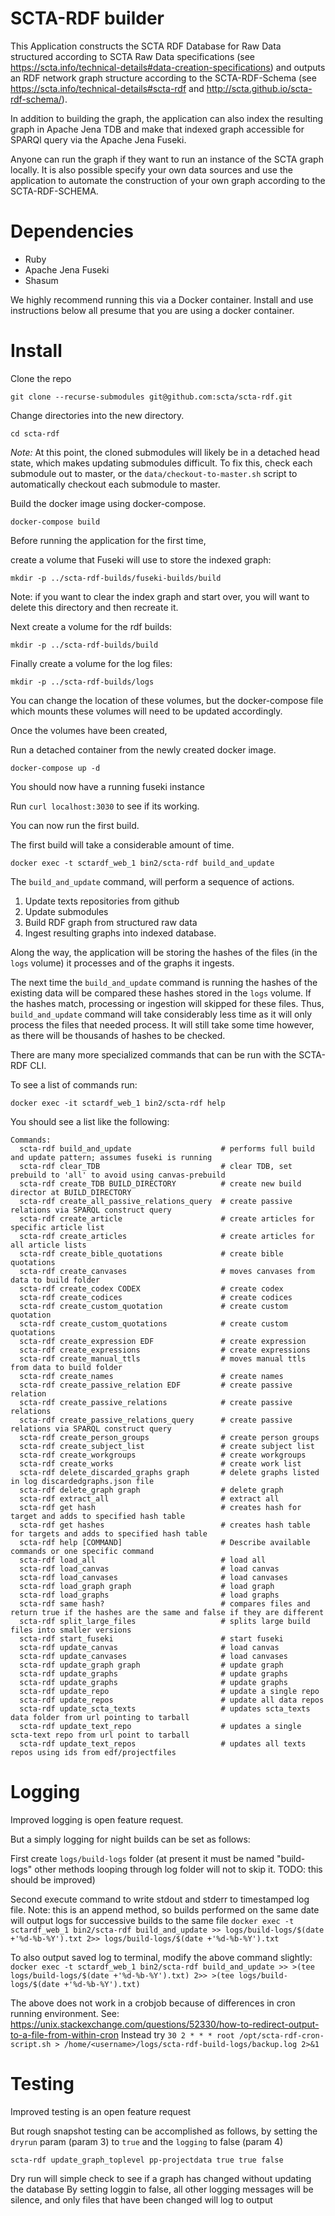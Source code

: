 # SCTA-RDF builder

This Application constructs the SCTA RDF Database for Raw Data structured according to SCTA Raw Data specifications (see https://scta.info/technical-details#data-creation-specifications) and outputs an RDF network graph structure according to the SCTA-RDF-Schema (see https://scta.info/technical-details#scta-rdf and http://scta.github.io/scta-rdf-schema/).

In addition to building the graph, the application can also index the resulting graph in Apache Jena TDB and make that indexed graph accessible for SPARQl query via the Apache Jena Fuseki.

Anyone can run the graph if they want to run an instance of the SCTA graph locally. It is also possible specify your own data sources and use the application to automate the construction of your own graph according to the SCTA-RDF-SCHEMA.

# Dependencies

* Ruby
* Apache Jena Fuseki
* Shasum

We highly recommend running this via a Docker container. Install and use instructions below all presume that you are using a docker container.

# Install

Clone the repo

`git clone --recurse-submodules git@github.com:scta/scta-rdf.git`

Change directories into the new directory.

`cd scta-rdf`

*Note:* At this point, the cloned submodules will likely be in a detached head state, which makes updating submodules difficult.
To fix this, check each submodule out to master, or the `data/checkout-to-master.sh` script to automatically checkout each submodule to master.

Build the docker image using docker-compose.

`docker-compose build`

Before running the application for the first time,

create a volume that Fuseki will use to store the indexed graph:

`mkdir -p ../scta-rdf-builds/fuseki-builds/build`

Note: if you want to clear the index graph and start over, you will want to delete this directory and then recreate it.

Next create a volume for the rdf builds:

`mkdir -p ../scta-rdf-builds/build`

Finally create a volume for the log files:

`mkdir -p ../scta-rdf-builds/logs`

You can change the location of these volumes, but the docker-compose file which mounts these volumes will need to be updated accordingly.

Once the volumes have been created,

Run a detached container from the newly created docker image.

`docker-compose up -d`

You should now have a running fuseki instance

Run `curl localhost:3030` to see if its working.

You can now run the first build.

The first build will take a considerable amount of time.

`docker exec -t sctardf_web_1 bin2/scta-rdf build_and_update`

The `build_and_update` command, will perform a sequence of actions.

1. Update texts repositories from github
2. Update submodules
3. Build RDF graph from structured raw data
4. Ingest resulting graphs into indexed database.

Along the way, the application will be storing the hashes of the files (in the `logs` volume) it processes
and of the graphs it ingests.

The next time the `build_and_update` command is running the hashes of the existing data
will be compared these hashes stored in the `logs` volume. If the hashes match,
processing or ingestion will skipped for these files. Thus, `build_and_update` command
will take considerably less time as it will only process the files that needed process.
It will still take some time however, as there will be thousands of hashes to be checked.

There are many more specialized commands that can be run with the SCTA-RDF CLI.

To see a list of commands run:

`docker exec -it sctardf_web_1 bin2/scta-rdf help`

You should see a list like the following:

```
Commands:
  scta-rdf build_and_update                    # performs full build and update pattern; assumes fuseki is running
  scta-rdf clear_TDB                           # clear TDB, set prebuild to 'all' to avoid using canvas-prebuild
  scta-rdf create_TDB BUILD_DIRECTORY          # create new build director at BUILD_DIRECTORY
  scta-rdf create_all_passive_relations_query  # create passive relations via SPARQL construct query
  scta-rdf create_article                      # create articles for specific article list
  scta-rdf create_articles                     # create articles for all article lists
  scta-rdf create_bible_quotations             # create bible quotations
  scta-rdf create_canvases                     # moves canvases from data to build folder
  scta-rdf create_codex CODEX                  # create codex
  scta-rdf create_codices                      # create codices
  scta-rdf create_custom_quotation             # create custom quotation
  scta-rdf create_custom_quotations            # create custom quotations
  scta-rdf create_expression EDF               # create expression
  scta-rdf create_expressions                  # create expressions
  scta-rdf create_manual_ttls                  # moves manual ttls from data to build folder
  scta-rdf create_names                        # create names
  scta-rdf create_passive_relation EDF         # create passive relation
  scta-rdf create_passive_relations            # create passive relations
  scta-rdf create_passive_relations_query      # create passive relations via SPARQL construct query
  scta-rdf create_person_groups                # create person groups
  scta-rdf create_subject_list                 # create subject list
  scta-rdf create_workgroups                   # create workgroups
  scta-rdf create_works                        # create work list
  scta-rdf delete_discarded_graphs graph       # delete graphs listed in log discardedgraphs.json file
  scta-rdf delete_graph graph                  # delete graph
  scta-rdf extract_all                         # extract all
  scta-rdf get hash                            # creates hash for target and adds to specified hash table
  scta-rdf get hashes                          # creates hash table for targets and adds to specified hash table
  scta-rdf help [COMMAND]                      # Describe available commands or one specific command
  scta-rdf load_all                            # load all
  scta-rdf load_canvas                         # load canvas
  scta-rdf load_canvases                       # load canvases
  scta-rdf load_graph graph                    # load graph
  scta-rdf load_graphs                         # load graphs
  scta-rdf same hash?                          # compares files and return true if the hashes are the same and false if they are different
  scta-rdf split_large_files                   # splits large build files into smaller versions
  scta-rdf start_fuseki                        # start fuseki
  scta-rdf update_canvas                       # load canvas
  scta-rdf update_canvases                     # load canvases
  scta-rdf update_graph graph                  # update graph
  scta-rdf update_graphs                       # update graphs
  scta-rdf update_graphs                       # update graphs
  scta-rdf update_repo                         # update a single repo
  scta-rdf update_repos                        # update all data repos
  scta-rdf update_scta_texts                   # updates scta_texts data folder from url pointing to tarball
  scta-rdf update_text_repo                    # updates a single scta-text repo from url point to tarball
  scta-rdf update_text_repos                   # updates all texts repos using ids from edf/projectfiles

```

# Logging 

Improved logging is open feature request. 

But a simply logging for night builds can be set as follows:

First create `logs/build-logs` folder (at present it must be named "build-logs" other methods looping through log folder will not to skip it. TODO: this should be improved)

Second execute command to write stdout and stderr to timestamped log file. 
Note: this is an append method, so builds performed on the same date will output logs for successive builds to the same file
`docker exec -t sctardf_web_1 bin2/scta-rdf build_and_update >> logs/build-logs/$(date +'%d-%b-%Y').txt 2>> logs/build-logs/$(date +'%d-%b-%Y').txt`

To also output saved log to terminal, modify the above command slightly:
`docker exec -t sctardf_web_1 bin2/scta-rdf build_and_update >> >(tee logs/build-logs/$(date +'%d-%b-%Y').txt) 2>> >(tee logs/build-logs/$(date +'%d-%b-%Y').txt)`

The above does not work in a crobjob because of differences in cron running environment. 
See: https://unix.stackexchange.com/questions/52330/how-to-redirect-output-to-a-file-from-within-cron
Instead try
`30 2 * * * root /opt/scta-rdf-cron-script.sh > /home/<username>/logs/scta-rdf-build-logs/backup.log 2>&1`

# Testing

Improved testing is an open feature request

But rough snapshot testing can be accomplished as follows, by setting the `dryrun` param (param 3) to `true` and the `logging` to false (param 4)

`scta-rdf update_graph_toplevel pp-projectdata true true false`

Dry run will simple check to see if a graph has changed without updating the database
By setting loggin to false, all other logging messages will be silence, and only files that have been changed will log to output



